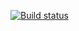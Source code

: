 [![Build status](https://ci.appveyor.com/api/projects/status/5a7spcm0q0x948on?svg=true)](https://ci.appveyor.com/project/shayu78/ajs-symbols-iterators-generators-3)
